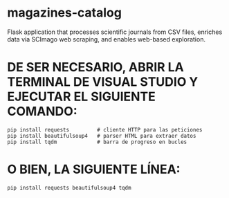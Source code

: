 # magazines-catalog
Flask application that processes scientific journals from CSV files, enriches data via SCImago web scraping, and enables web-based exploration. 

# DE SER NECESARIO, ABRIR LA TERMINAL DE VISUAL STUDIO Y EJECUTAR EL SIGUIENTE COMANDO:
    pip install requests         # cliente HTTP para las peticiones
    pip install beautifulsoup4   # parser HTML para extraer datos
    pip install tqdm             # barra de progreso en bucles
# O BIEN, LA SIGUIENTE LÍNEA:
    pip install requests beautifulsoup4 tqdm
